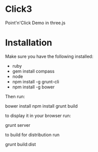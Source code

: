 Click3
======

Point'n'Click Demo in three.js

# Installation

Make sure you have the following installed:

* ruby
* gem install compass
* node
* npm install -g grunt-cli
* npm install -g bower

Then run:

bower install
npm install
grunt build

to display it in your browser run:

grunt server

to build for distribution run

grunt build:dist
